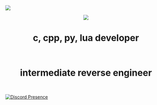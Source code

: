
<img src="https://gpvc.arturio.dev/expressiongz">
<p align="center">
<img src="https://maziarrajabi.com/wp-content/uploads/2020/05/about_me.jpg">
<br>
<h1 align="center">c, cpp, py, lua developer</h1>
<br>
<h1 align="center">intermediate reverse engineer</h1>
<br>

[![Discord Presence](https://lanyard.cnrad.dev/api/791341704694988821)](https://discord.com/users/791341704694988821)

